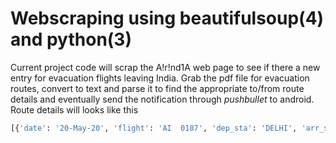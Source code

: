 # Webscraping using beautifulsoup(4) and python(3)
Current project code will scrap the A!r!nd1A web page to see if there a new entry for evacuation flights leaving India. 
Grab the pdf file for evacuation routes, convert to text and parse it to find the appropriate to/from route details and eventually send the notification through _pushbullet_ to android.
Route details will looks like this
```python
[{'date': '20-May-20', 'flight': 'AI  0187', 'dep_sta': 'DELHI', 'arr_sta': 'TORONTO', 'dep_time': '1:00'}, {'date': '21-May-20', 'flight': 'AI  0187', 'dep_sta': 'DELHI', 'arr_sta': 'TORONTO', 'dep_time': '1:00'}, {'date': '24-May-20', 'flight': 'AI  0187', 'dep_sta': 'DELHI', 'arr_sta': 'TORONTO', 'dep_time': '1:00'}]
```
